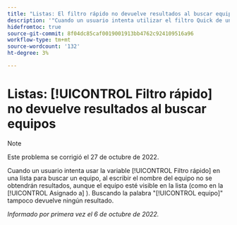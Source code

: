 ```yaml
---
title: "Listas: El filtro rápido no devuelve resultados al buscar equipos"
description: '"Cuando un usuario intenta utilizar el filtro Quick de una lista para buscar un equipo, al introducir el nombre del equipo no se obtienen resultados, aunque el equipo esté visible en la lista (como en el campo Assigned to ). Al buscar el equipo de palabras, tampoco se obtienen resultados".'
hidefromtoc: true
source-git-commit: 8f04dc85caf0019001913bb4762c924109516a96
workflow-type: tm+mt
source-wordcount: '132'
ht-degree: 3%

---
```



# Listas: [!UICONTROL Filtro rápido] no devuelve resultados al buscar equipos

>[!NOTE]
>
>Este problema se corrigió el 27 de octubre de 2022.

Cuando un usuario intenta usar la variable [!UICONTROL Filtro rápido] en una lista para buscar un equipo, al escribir el nombre del equipo no se obtendrán resultados, aunque el equipo esté visible en la lista (como en la [!UICONTROL Asignado a] ). Buscando la palabra &quot;[!UICONTROL equipo]&quot; tampoco devuelve ningún resultado.

_Informado por primera vez el 6 de octubre de 2022._

